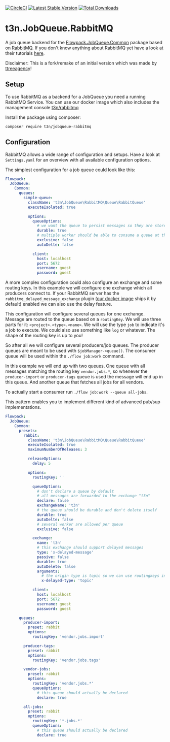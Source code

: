 [![CircleCI](https://circleci.com/gh/t3n/JobQueue.RabbitMQ.svg?style=svg)](https://circleci.com/gh/t3n/JobQueue.RabbitMQ) [![Latest Stable Version](https://poser.pugx.org/t3n/JobQueue.RabbitMQ/v/stable)](https://packagist.org/packages/t3n/JobQueue.RabbitMQ) [![Total Downloads](https://poser.pugx.org/t3n/JobQueue.RabbitMQ/downloads)](https://packagist.org/packages/t3n/JobQueue.RabbitMQ)

# t3n.JobQueue.RabbitMQ

A job queue backend for the [Flowpack.JobQueue.Common](https://github.com/Flowpack/jobqueue-common) package based on [RabbitMQ](https://www.rabbitmq.com).
If you don't know anything about RabbitMQ yet have a look at their tutorials [here](https://www.rabbitmq.com/getstarted.html).

Disclaimer: This is a fork/remake of an initial version which was made by [ttreeagency](https://github.com/ttreeagency/)!

## Setup

To use RabbitMQ as a backend for a JobQueue you need a running RabbitMQ Service. You can use our docker image which also
includes the management console [t3n/rabbitmq](https://quay.io/repository/t3n/rabbitmq)

Install the package using composer:

```
composer require t3n/jobqueue-rabbitmq
```

## Configuration

RabbitMQ allows a wide range of configuration and setups. Have a look at `Settings.yaml` for an overview with all available
configuration options.

The simplest configuration for a job queue could look like this:

```yaml
Flowpack:
  JobQueue:
    Common:
      queues:
        simple-queue:
          className: 't3n\JobQueue\RabbitMQ\Queue\RabbitQueue'
          executeIsolated: true

          options:
            queueOptions:
              # we want the queue to persist messages so they are stored even if no consumer (aka worker) is connected
              durable: true
              # multiple worker should be able to consume a queue at the same time
              exclusive: false
              autoDelte: false

            client:
              host: localhost
              port: 5672
              username: guest
              password: guest
```

A more complex configuration could also configure an exchange and some routing keys.
In this example we will configure one exchange which all producers connect to. If your
RabbitMQ server has the `rabbitmq_delayed_message_exchange` plugin ([our docker image](https://www.rabbitmq.com)
ships it by default) enabled we can also use the delay feature.

This configuration will configure several queues for one exchange. Message are routed
to the queue based on a `routingKey`. We will use three parts for it: `<project>.<type>.<name>`.
We will use the type `job` to indicate it's a job to execute. We could also use something like
`log` or whatever. The shape of the routing key is up to you!

So after all we will configure several producers/job queues.
The producer queues are meant to be used with `$jobManager->queue()`.
The consumer queue will be used within the `./flow job:work` command.

In this example we will end up with two queues. One queue with all messages matching
the routing key `vendor.jobs.*`, so whenever the `producer-import` or `producer-tags` queue is used
the message will end up in this queue. And another queue that fetches all jobs for all vendors.

To actually start a consumer run `./flow job:work --queue all-jobs`.

This pattern enables you to implement different kind of advanced pub/sup implementations.

```yaml
Flowpack:
  JobQueue:
    Common:
      presets:
        rabbit:
          className: 't3n\JobQueue\RabbitMQ\Queue\RabbitQueue'
          executeIsolated: true
          maximumNumberOfReleases: 3

          releaseOptions:
            delay: 5

          options:
            routingKey: ''

            queueOptions:
              # don't declare a queue by default
              # all messages are forwarded to the exchange "t3n"
              declare: false
              exchangeName: 't3n'
              # the queue should be durable and don't delete itself
              durable: true
              autoDelte: false
              # several worker are allowed per queue
              exclusive: false

            exchange:
              name: 't3n'
              # this exchange should support delayed messages
              type: 'x-delayed-message'
              passive: false
              durable: true
              autoDelete: false
              arguments:
                # the origin type is topic so we can use routingkeys including `*` or `#`
                x-delayed-type: 'topic'

            client:
              host: localhost
              port: 5672
              username: guest
              password: guest

      queues:
        producer-import:
          preset: rabbit
          options:
            routingKey: 'vendor.jobs.import'

        producer-tags:
          preset: rabbit
          options:
            routingKey: 'vendor.jobs.tags'

        vendor-jobs:
          preset: rabbit
          options:
            routingKey: 'vendor.jobs.*'
            queueOptions:
              # this queue should actually be declared
              declare: true

        all-jobs:
          preset: rabbit
          options:
            routingKey: '*.jobs.*'
            queueOptions:
              # this queue should actually be declared
              declare: true
```
